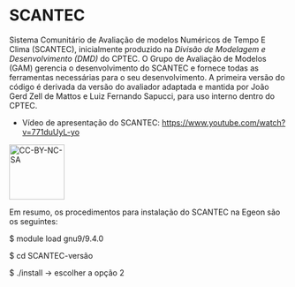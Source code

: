 # SCANTEC

Sistema Comunitário de Avaliação de modelos Numéricos de Tempo E Clima (SCANTEC), inicialmente produzido na *Divisão de Modelagem e Desenvolvimento (DMD)* do CPTEC. O Grupo de Avaliação de Modelos (GAM) gerencia o desenvolvimento do SCANTEC e fornece todas as ferramentas necessárias para o seu desenvolvimento. A primeira versão do código é derivada da versão do avaliador adaptada e mantida por João Gerd Zell de Mattos e Luiz Fernando Sapucci, para uso interno dentro do CPTEC.

* Vídeo de apresentação do SCANTEC: https://www.youtube.com/watch?v=771duUyL-yo

<a href="https://creativecommons.org/licenses/by-nc-sa/4.0/legalcode" target="_blank"><img src="https://mirrors.creativecommons.org/presskit/buttons/88x31/png/by-nc-sa.png" alt="CC-BY-NC-SA" width="100"/></a>


Em resumo, os procedimentos para instalação do SCANTEC na Egeon são os seguintes:

$ module load gnu9/9.4.0

$ cd SCANTEC-versão

$ ./install -> escolher a opção 2

